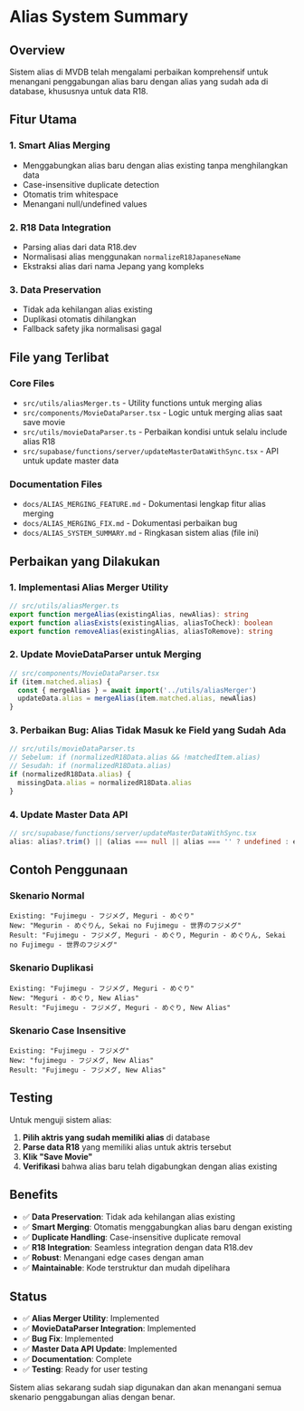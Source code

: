 # Alias System Summary

## Overview

Sistem alias di MVDB telah mengalami perbaikan komprehensif untuk menangani penggabungan alias baru dengan alias yang sudah ada di database, khususnya untuk data R18.

## Fitur Utama

### 1. **Smart Alias Merging**
- Menggabungkan alias baru dengan alias existing tanpa menghilangkan data
- Case-insensitive duplicate detection
- Otomatis trim whitespace
- Menangani null/undefined values

### 2. **R18 Data Integration**
- Parsing alias dari data R18.dev
- Normalisasi alias menggunakan `normalizeR18JapaneseName`
- Ekstraksi alias dari nama Jepang yang kompleks

### 3. **Data Preservation**
- Tidak ada kehilangan alias existing
- Duplikasi otomatis dihilangkan
- Fallback safety jika normalisasi gagal

## File yang Terlibat

### Core Files
- `src/utils/aliasMerger.ts` - Utility functions untuk merging alias
- `src/components/MovieDataParser.tsx` - Logic untuk merging alias saat save movie
- `src/utils/movieDataParser.ts` - Perbaikan kondisi untuk selalu include alias R18
- `src/supabase/functions/server/updateMasterDataWithSync.tsx` - API untuk update master data

### Documentation Files
- `docs/ALIAS_MERGING_FEATURE.md` - Dokumentasi lengkap fitur alias merging
- `docs/ALIAS_MERGING_FIX.md` - Dokumentasi perbaikan bug
- `docs/ALIAS_SYSTEM_SUMMARY.md` - Ringkasan sistem alias (file ini)

## Perbaikan yang Dilakukan

### 1. **Implementasi Alias Merger Utility**
```typescript
// src/utils/aliasMerger.ts
export function mergeAlias(existingAlias, newAlias): string
export function aliasExists(existingAlias, aliasToCheck): boolean
export function removeAlias(existingAlias, aliasToRemove): string
```

### 2. **Update MovieDataParser untuk Merging**
```typescript
// src/components/MovieDataParser.tsx
if (item.matched.alias) {
  const { mergeAlias } = await import('../utils/aliasMerger')
  updateData.alias = mergeAlias(item.matched.alias, newAlias)
}
```

### 3. **Perbaikan Bug: Alias Tidak Masuk ke Field yang Sudah Ada**
```typescript
// src/utils/movieDataParser.ts
// Sebelum: if (normalizedR18Data.alias && !matchedItem.alias)
// Sesudah: if (normalizedR18Data.alias)
if (normalizedR18Data.alias) {
  missingData.alias = normalizedR18Data.alias
}
```

### 4. **Update Master Data API**
```typescript
// src/supabase/functions/server/updateMasterDataWithSync.tsx
alias: alias?.trim() || (alias === null || alias === '' ? undefined : existingItem.alias)
```

## Contoh Penggunaan

### Skenario Normal
```
Existing: "Fujimegu - フジメグ, Meguri - めぐり"
New: "Megurin - めぐりん, Sekai no Fujimegu - 世界のフジメグ"
Result: "Fujimegu - フジメグ, Meguri - めぐり, Megurin - めぐりん, Sekai no Fujimegu - 世界のフジメグ"
```

### Skenario Duplikasi
```
Existing: "Fujimegu - フジメグ, Meguri - めぐり"
New: "Meguri - めぐり, New Alias"
Result: "Fujimegu - フジメグ, Meguri - めぐり, New Alias"
```

### Skenario Case Insensitive
```
Existing: "Fujimegu - フジメグ"
New: "fujimegu - フジメグ, New Alias"
Result: "Fujimegu - フジメグ, New Alias"
```

## Testing

Untuk menguji sistem alias:

1. **Pilih aktris yang sudah memiliki alias** di database
2. **Parse data R18** yang memiliki alias untuk aktris tersebut
3. **Klik "Save Movie"**
4. **Verifikasi** bahwa alias baru telah digabungkan dengan alias existing

## Benefits

- ✅ **Data Preservation**: Tidak ada kehilangan alias existing
- ✅ **Smart Merging**: Otomatis menggabungkan alias baru dengan existing
- ✅ **Duplicate Handling**: Case-insensitive duplicate removal
- ✅ **R18 Integration**: Seamless integration dengan data R18.dev
- ✅ **Robust**: Menangani edge cases dengan aman
- ✅ **Maintainable**: Kode terstruktur dan mudah dipelihara

## Status

- ✅ **Alias Merger Utility**: Implemented
- ✅ **MovieDataParser Integration**: Implemented
- ✅ **Bug Fix**: Implemented
- ✅ **Master Data API Update**: Implemented
- ✅ **Documentation**: Complete
- ✅ **Testing**: Ready for user testing

Sistem alias sekarang sudah siap digunakan dan akan menangani semua skenario penggabungan alias dengan benar.
